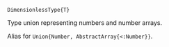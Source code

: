 ```
DimensionlessType{T}
```

Type union representing numbers and number arrays.

Alias for `Union{Number, AbstractArray{<:Number}}`.
